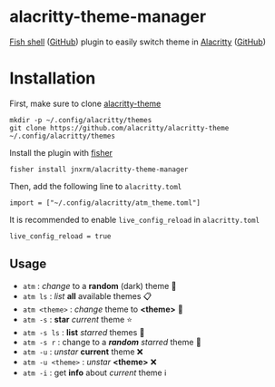 # alacritty-theme-manager

[Fish shell](https://fishshell.com) ([GitHub](https://github.com/fish-shell/fish-shell)) plugin to easily switch theme in [Alacritty](https://alacritty.org) ([GitHub](https://github.com/alacritty/alacritty))

# Installation

First, make sure to clone [alacritty-theme](https://github.com/alacritty/alacritty-theme)

```
mkdir -p ~/.config/alacritty/themes
git clone https://github.com/alacritty/alacritty-theme ~/.config/alacritty/themes
```

Install the plugin with [fisher](https://github.com/jorgebucaran/awsm.fish)

```
fisher install jnxrm/alacritty-theme-manager
```

Then, add the following line to `alacritty.toml`

```
import = ["~/.config/alacritty/atm_theme.toml"]
```

It is recommended to enable `live_config_reload` in `alacritty.toml`

```
live_config_reload = true
```

## Usage

- `atm` : _change_ to a **random** (dark) theme 🔀
- `atm ls` : _list_ **all** available themes 📋
- `atm <theme>` : _change_ theme to **\<theme\>** 🌈
- `atm -s` : **star** _current_ theme ⭐️
- `atm -s ls` : **list** _starred_ themes 🌟
- `atm -s r` : change to a **_random_** _starred_ theme 💫
- `atm -u` : _unstar_ **current** theme ❌
- `atm -u <theme>` : _unstar_ **\<theme\>** ❌
- `atm -i` : get **info** about _current_ theme ℹ️
